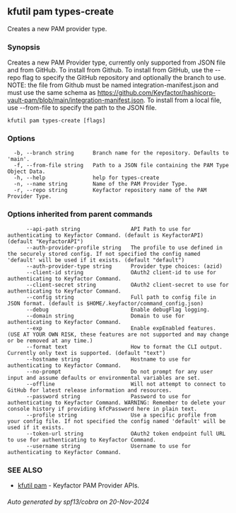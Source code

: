 ## kfutil pam types-create

Creates a new PAM provider type.

### Synopsis

Creates a new PAM Provider type, currently only supported from JSON file and from GitHub. To install from 
Github. To install from GitHub, use the --repo flag to specify the GitHub repository and optionally the branch to use. 
NOTE: the file from Github must be named integration-manifest.json and must use the same schema as 
https://github.com/Keyfactor/hashicorp-vault-pam/blob/main/integration-manifest.json. To install from a local file, use
--from-file to specify the path to the JSON file.

```
kfutil pam types-create [flags]
```

### Options

```
  -b, --branch string      Branch name for the repository. Defaults to 'main'.
  -f, --from-file string   Path to a JSON file containing the PAM Type Object Data.
  -h, --help               help for types-create
  -n, --name string        Name of the PAM Provider Type.
  -r, --repo string        Keyfactor repository name of the PAM Provider Type.
```

### Options inherited from parent commands

```
      --api-path string                API Path to use for authenticating to Keyfactor Command. (default is KeyfactorAPI) (default "KeyfactorAPI")
      --auth-provider-profile string   The profile to use defined in the securely stored config. If not specified the config named 'default' will be used if it exists. (default "default")
      --auth-provider-type string      Provider type choices: (azid)
      --client-id string               OAuth2 client-id to use for authenticating to Keyfactor Command.
      --client-secret string           OAuth2 client-secret to use for authenticating to Keyfactor Command.
      --config string                  Full path to config file in JSON format. (default is $HOME/.keyfactor/command_config.json)
      --debug                          Enable debugFlag logging.
      --domain string                  Domain to use for authenticating to Keyfactor Command.
      --exp                            Enable expEnabled features. (USE AT YOUR OWN RISK, these features are not supported and may change or be removed at any time.)
      --format text                    How to format the CLI output. Currently only text is supported. (default "text")
      --hostname string                Hostname to use for authenticating to Keyfactor Command.
      --no-prompt                      Do not prompt for any user input and assume defaults or environmental variables are set.
      --offline                        Will not attempt to connect to GitHub for latest release information and resources.
      --password string                Password to use for authenticating to Keyfactor Command. WARNING: Remember to delete your console history if providing kfcPassword here in plain text.
      --profile string                 Use a specific profile from your config file. If not specified the config named 'default' will be used if it exists.
      --token-url string               OAuth2 token endpoint full URL to use for authenticating to Keyfactor Command.
      --username string                Username to use for authenticating to Keyfactor Command.
```

### SEE ALSO

* [kfutil pam](kfutil_pam.md)	 - Keyfactor PAM Provider APIs.

###### Auto generated by spf13/cobra on 20-Nov-2024

